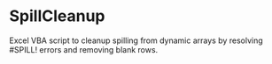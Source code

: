 # SpillCleanup
Excel VBA script to cleanup spilling from dynamic arrays by resolving #SPILL! errors and removing blank rows.
